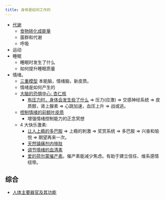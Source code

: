 ```yaml
---
title: 身体是如何工作的
---
```


* [代谢](./metabolism/readme.md)
  * [食物转化成能量](./metabolism/food-to-energy.md)
  * 菌群和代谢
  * 呼吸
* 运动
* 睡眠
  * 睡眠时发生了什么
  * 如何提升睡眠质量
* 情绪。
  * [三重模型](./mood/triune-brain.md) 本能脑，情绪脑，新皮质。
  * 情绪是如何产生的
  * [大脑的恐惧中心: 杏仁核](./mood/amygdala.md)
    * [有压力时，身体会发生些了什么](./mood/feel-stressed-what-happened.md) => 压力(应激) => 交感神经系统 => 皮质醇，肾上腺素 => 心跳加速，血压上升 => 战或逃。
  * [控制情绪的前额叶皮质](./mood/prefrontal-cortex.md)
    * 增强情绪控制能力的正念冥想
  * 4 大快乐激素:
    * [让人上瘾的多巴胺](./mood/addictive-dopamine.md) =>  上瘾的刺激 => 奖赏系统 => 多巴胺 => 兴奋和愉悦 => 期望再来一次。
    * [天然镇痛剂内啡肽](./mood/endorphins.md)
    * [调节情绪的血清素](./mood/serotonin-for-mood-regulation.md)
    * [爱的荷尔蒙催产素](https://www.bbc.com/ukchina/simp/vert-earth-47787682)。催产素能减少焦虑。有助于建立信任、维系感情纽带。

## 综合
* [人体主要器官及其功能](./organ.md)
